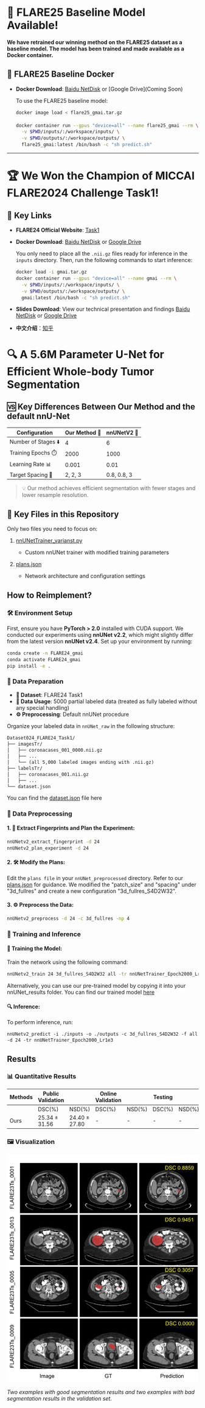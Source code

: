 # 📢 FLARE25 Baseline Model Available!

**We have retrained our winning method on the FLARE25 dataset as a baseline model. The model has been trained and made available as a Docker container.**

## 🔗 FLARE25 Baseline Docker

- **Docker Download**: [Baidu NetDisk](https://pan.baidu.com/s/1CMP-Lcln-kd9NKUEAJ9XOA?pwd=vn9j) or [Google Drive](Coming Soon)

  To use the FLARE25 baseline model:
  ```bash
  docker image load < flare25_gmai.tar.gz
  
  docker container run --gpus "device=all" --name flare25_gmai --rm \
    -v $PWD/inputs/:/workspace/inputs/ \
    -v $PWD/outputs/:/workspace/outputs/ \
    flare25_gmai:latest /bin/bash -c "sh predict.sh"
  ```

---

# 🏆 We Won the Champion of MICCAI FLARE2024 Challenge Task1!

## 🔗 Key Links

- **FLARE24 Official Website**: [Task1](https://www.codabench.org/competitions/2319/)

- **Docker Download**: [Baidu NetDisk](https://pan.baidu.com/s/1SbrBYHYYxjQZGpYQRPYAYA?pwd=yrjx) or [Google Drive](https://drive.google.com/file/d/1patISup4J6jAZrrkhugiWNBGNfT0co3C/view?usp=sharing)

  You only need to place all the `.nii.gz` files ready for inference in the `inputs` directory. Then, run the following commands to start inference:
  ```bash
  docker load -i gmai.tar.gz
  docker container run --gpus "device=all" --name gmai --rm \
    -v $PWD/inputs/:/workspace/inputs/ \
    -v $PWD/outputs/:/workspace/outputs/ \
    gmai:latest /bin/bash -c "sh predict.sh"
- **Slides Download**: View our technical presentation and findings [Baidu NetDisk](https://pan.baidu.com/s/1odgg5nFoAqW516QyVb4rRg?pwd=povu) or [Google Drive](https://drive.google.com/file/d/12RL0UXq4FNSGCfv-kVZxgW1EOwsHZUoC/view?usp=drive_link)
- **中文介绍**：[知乎](https://zhuanlan.zhihu.com/p/8374029165) 

# 🔍 A 5.6M Parameter U-Net for Efficient Whole-body Tumor Segmentation

## 🆚 Key Differences Between Our Method and the default nnU-Net

| Configuration | Our Method 🚀 | nnUNetV2 🗿 |
|---------------|--------------|-------------|
| Number of Stages ⬇️ | 4 | 6 |
| Training Epochs ⏱️ | 2000 | 1000 |
| Learning Rate 📊 | 0.001 | 0.01 |
| Target Spacing 📐 | 2, 2, 3 | 0.8, 0.8, 3 |

> 💡 Our method achieves efficient segmentation with fewer stages and lower resample resolution.

## 📂 Key Files in this Repository

Only two files you need to focus on:

1. [nnUNetTrainer_varianst.py](./nnunetv2/training/nnUNetTrainer/nnUNetTrainer_varianst.py)
   - Custom nnUNet trainer with modified training parameters
   
2. [plans.json](./nnUNet_results/Dataset024_FLARE24_Task1/nnUNetTrainer_Epoch2000_Lr1e3__nnUNetPlans__3d_fullres_S4D2W32/plans.json) 
   - Network architecture and configuration settings

## How to Reimplement?

### 🛠️ Environment Setup
First, ensure you have **PyTorch > 2.0** installed with CUDA support. We conducted our experiments using **nnUNet v2.2**, which might slightly differ from the latest version **nnUNet v2.4**.
Set up your environment by running:
```bash
conda create -n FLARE24_gmai
conda activate FLARE24_gmai
pip install -e .
```

### 📂 Data Preparation

- **📁 Dataset**: FLARE24 Task1
- **🔢 Data Usage**: 5000 partial labeled data (treated as fully labeled without any special handling)
- **⚙️ Preprocessing**: Default nnUNet procedure

Organize your labeled data in ``nnUNet_raw`` in the following structure:
```
Dataset024_FLARE24_Task1/
├── imagesTr/
│   ├── coronacases_001_0000.nii.gz
│   ├── ...
│   └── (all 5,000 labeled images ending with .nii.gz)
├── labelsTr/
│   ├── coronacases_001.nii.gz
│   ├── ...
└── dataset.json
```
You can find the [dataset.json](./nnUNet_results/Dataset024_FLARE24_Task1/nnUNetTrainer_Epoch2000_Lr1e3__nnUNetPlans__3d_fullres_S4D2W32/dataset.json) file here

### 📝 Data Preprocessing
#### 1. 🧬 Extract Fingerprints and Plan the Experiment:
```bash
nnUNetv2_extract_fingerprint -d 24
nnUNetv2_plan_experiment -d 24
```
#### 2. 🛠️ Modify the Plans:
Edit the ``plans file`` in your ``nnUNet_preprocessed`` directory. Refer to our [plans.json](./nnUNet_results/Dataset024_FLARE24_Task1/nnUNetTrainer_Epoch2000_Lr1e3__nnUNetPlans__3d_fullres_S4D2W32/plans.json) for guidance. We modified the "patch_size" and "spacing" under "3d_fullres" and create a new configuration "3d_fullres_S4D2W32".
#### 3. ⚙️ Preprocess the Data:
```bash
nnUNetv2_preprocess -d 24 -c 3d_fullres -np 4
```

### 🚀 Training and Inference
#### 🔧 Training the Model:
Train the network using the following command:
```bash
nnUNetv2_train 24 3d_fullres_S4D2W32 all -tr nnUNetTrainer_Epoch2000_Lr1e3
```
Alternatively, you can use our pre-trained model by copying it into your nnUNet_results folder. You can find our trained model [here](./nnUNet_results/Dataset024_FLARE24_Task1) 
#### 🔍 Inference:
To perform inference, run:
```
nnUNetv2_predict -i ./inputs -o ./outputs -c 3d_fullres_S4D2W32 -f all -d 24 -tr nnUNetTrainer_Epoch2000_Lr1e3
```

## Results

### 📊 Quantitative Results

| Methods | Public Validation |  | Online Validation |  | Testing |  |
|---------|------------------|--|------------------|--|---------|--|
|         | DSC(%) | NSD(%) | DSC(%) | NSD(%) | DSC(%) | NSD(%) |
| Ours    | 25.34 ± 31.56 | 24.40 ± 27.80 | - | - | - | - |

### 🖼️ Visualization

<img src="imgs/flare23-results.png" width="600"/>

*Two examples with good segmentation results and two examples with bad segmentation results in the validation set.*
